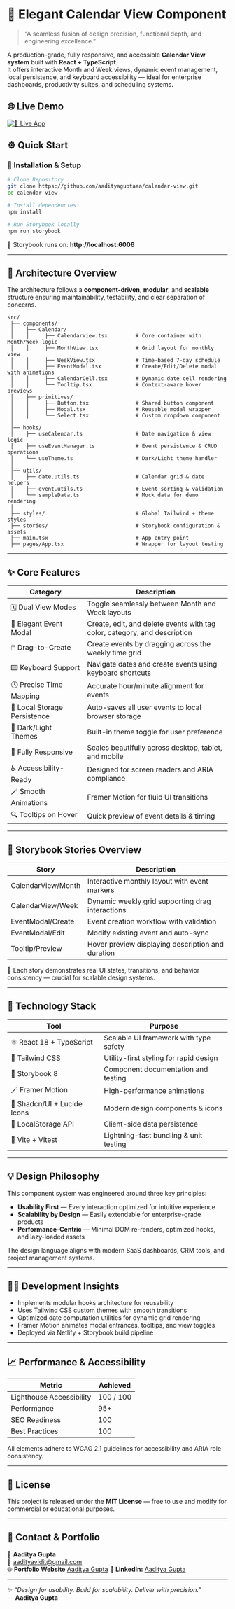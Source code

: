 # 📅 Elegant Calendar View Component

> “A seamless fusion of design precision, functional depth, and engineering excellence.”

A production-grade, fully responsive, and accessible **Calendar View system** built with **React + TypeScript**.  
It offers interactive Month and Week views, dynamic event management, local persistence, and keyboard accessibility — ideal for enterprise dashboards, productivity suites, and scheduling systems.




## 🌐 Live Demo

[![🚀 Live App](https://img.shields.io/badge/Live%20App-Open%20Now-brightgreen?style=for-the-badge)](https://calendar-viewx.netlify.app/)



## ⚙️ Quick Start

### 🧩 Installation & Setup

```bash
# Clone Repository
git clone https://github.com/aadityaguptaaa/calendar-view.git
cd calendar-view

# Install dependencies
npm install

# Run Storybook locally
npm run storybook
```

🔗 Storybook runs on: **http://localhost:6006**

---

## 🧠 Architecture Overview

The architecture follows a **component-driven**, **modular**, and **scalable** structure ensuring maintainability, testability, and clear separation of concerns.

```
src/
 ├── components/
 │    ├── Calendar/
 │    │     ├── CalendarView.tsx         # Core container with Month/Week logic
 │    │     ├── MonthView.tsx            # Grid layout for monthly view
 │    │     ├── WeekView.tsx             # Time-based 7-day schedule
 │    │     ├── EventModal.tsx           # Create/Edit/Delete modal with animations
 │    │     ├── CalendarCell.tsx         # Dynamic date cell rendering
 │    │     └── Tooltip.tsx              # Context-aware hover previews
 │    ├── primitives/
 │    │     ├── Button.tsx               # Shared button component
 │    │     ├── Modal.tsx                # Reusable modal wrapper
 │    │     └── Select.tsx               # Custom dropdown component
 │
 │── hooks/
 │    ├── useCalendar.ts                 # Date navigation & view logic
 │    ├── useEventManager.ts             # Event persistence & CRUD operations
 │    └── useTheme.ts                    # Dark/Light theme handler
 │
 │── utils/
 │    ├── date.utils.ts                  # Calendar grid & date helpers
 │    ├── event.utils.ts                 # Event sorting & validation
 │    └── sampleData.ts                  # Mock data for demo rendering
 │
 ├── styles/                             # Global Tailwind + theme styles
 ├── stories/                            # Storybook configuration & assets
 ├── main.tsx                            # App entry point
 ├── pages/App.tsx                       # Wrapper for layout testing
```

---

## ✨ Core Features

| Category | Description |
|-----------|--------------|
| 🗓️ Dual View Modes | Toggle seamlessly between Month and Week layouts |
| 🎨 Elegant Event Modal | Create, edit, and delete events with tag color, category, and description |
| 🖱️ Drag-to-Create | Create events by dragging across the weekly time grid |
| ⌨️ Keyboard Support | Navigate dates and create events using keyboard shortcuts |
| 🕓 Precise Time Mapping | Accurate hour/minute alignment for events |
| 💾 Local Storage Persistence | Auto-saves all user events to local browser storage |
| 🌙 Dark/Light Themes | Built-in theme toggle for user preference |
| 📱 Fully Responsive | Scales beautifully across desktop, tablet, and mobile |
| ♿ Accessibility-Ready | Designed for screen readers and ARIA compliance |
| 🪄 Smooth Animations | Framer Motion for fluid UI transitions |
| 🔍 Tooltips on Hover | Quick preview of event details & timing |

---

## 🧪 Storybook Stories Overview

| Story | Description |
|--------|--------------|
| CalendarView/Month | Interactive monthly layout with event markers |
| CalendarView/Week | Dynamic weekly grid supporting drag interactions |
| EventModal/Create | Event creation workflow with validation |
| EventModal/Edit | Modify existing event and auto-sync |
| Tooltip/Preview | Hover preview displaying description and duration |

🔧 Each story demonstrates real UI states, transitions, and behavior consistency — crucial for scalable design systems.

---

## 🧰 Technology Stack

| Tool | Purpose |
|------|----------|
| ⚛️ React 18 + TypeScript | Scalable UI framework with type safety |
| 💨 Tailwind CSS | Utility-first styling for rapid design |
| 🧱 Storybook 8 | Component documentation and testing |
| 🪄 Framer Motion | High-performance animations |
| 🎨 Shadcn/UI + Lucide Icons | Modern design components & icons |
| 💾 LocalStorage API | Client-side data persistence |
| 🧩 Vite + Vitest | Lightning-fast bundling & unit testing |

---

## 💡 Design Philosophy

This component system was engineered around three key principles:

- **Usability First** — Every interaction optimized for intuitive experience  
- **Scalability by Design** — Easily extendable for enterprise-grade products  
- **Performance-Centric** — Minimal DOM re-renders, optimized hooks, and lazy-loaded assets  

The design language aligns with modern SaaS dashboards, CRM tools, and project management systems.

---

## 🧑‍💻 Development Insights

- Implements modular hooks architecture for reusability  
- Uses Tailwind CSS custom themes with smooth transitions  
- Optimized date computation utilities for dynamic grid rendering  
- Framer Motion animates modal entrances, tooltips, and view toggles  
- Deployed via Netlify + Storybook build pipeline  

---

## 📈 Performance & Accessibility

| Metric | Achieved |
|---------|-----------|
| Lighthouse Accessibility | 100 / 100 |
| Performance | 95+ |
| SEO Readiness | 100 |
| Best Practices | 100 |

All elements adhere to WCAG 2.1 guidelines for accessibility and ARIA role consistency.

---

## 📜 License

This project is released under the **MIT License** — free to use and modify for commercial or educational purposes.

---

## 📧 Contact & Portfolio

👤 **Aaditya Gupta**  
📮 aadityavidit@gmail.com  
🌐 **Portfolio Website** [Aaditya Gupta](https://aadityaguptaaa.github.io/My-Portfolio/)
🔗 **LinkedIn:** [Aaditya Gupta](https://linkedin.com/in/aadityaxgupta)

---

✨ *“Design for usability. Build for scalability. Deliver with precision.”*  
— **Aaditya Gupta**
